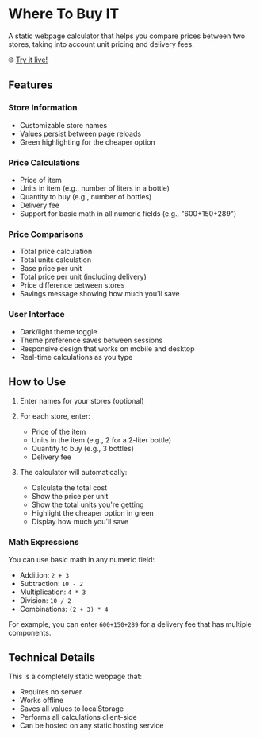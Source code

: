 # Where To Buy IT

A static webpage calculator that helps you compare prices between two stores, taking into account unit pricing and delivery fees.

🌐 [Try it live!](https://TomVarga.github.io/WhereToBuyIT)

## Features

### Store Information
- Customizable store names
- Values persist between page reloads
- Green highlighting for the cheaper option

### Price Calculations
- Price of item
- Units in item (e.g., number of liters in a bottle)
- Quantity to buy (e.g., number of bottles)
- Delivery fee
- Support for basic math in all numeric fields (e.g., "600+150+289")

### Price Comparisons
- Total price calculation
- Total units calculation
- Base price per unit
- Total price per unit (including delivery)
- Price difference between stores
- Savings message showing how much you'll save

### User Interface
- Dark/light theme toggle
- Theme preference saves between sessions
- Responsive design that works on mobile and desktop
- Real-time calculations as you type

## How to Use

1. Enter names for your stores (optional)
2. For each store, enter:
   - Price of the item
   - Units in the item (e.g., 2 for a 2-liter bottle)
   - Quantity to buy (e.g., 3 bottles)
   - Delivery fee

3. The calculator will automatically:
   - Calculate the total cost
   - Show the price per unit
   - Show the total units you're getting
   - Highlight the cheaper option in green
   - Display how much you'll save

### Math Expressions

You can use basic math in any numeric field:
- Addition: `2 + 3`
- Subtraction: `10 - 2`
- Multiplication: `4 * 3`
- Division: `10 / 2`
- Combinations: `(2 + 3) * 4`

For example, you can enter `600+150+289` for a delivery fee that has multiple components.

## Technical Details

This is a completely static webpage that:
- Requires no server
- Works offline
- Saves all values to localStorage
- Performs all calculations client-side
- Can be hosted on any static hosting service